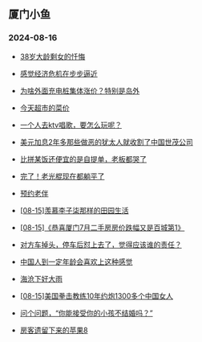 ## 厦门小鱼 
### 2024-08-16

+ [38岁大龄剩女的忏悔](http://bbs.xmfish.com/read-htm-tid-18231975.html)

+ [感觉经济危机在步步逼近](http://bbs.xmfish.com/read-htm-tid-18232060.html)

+ [为啥外面充电桩集体涨价？特别是岛外](http://bbs.xmfish.com/read-htm-tid-18231978.html)

+ [今天超市的菜价](http://bbs.xmfish.com/read-htm-tid-18232084.html)

+ [一个人去ktv唱歌，要怎么玩呢？](http://bbs.xmfish.com/read-htm-tid-18231977.html)

+ [美元加息2年多那些做恶的犹太人就收割了中国世茂公司](http://bbs.xmfish.com/read-htm-tid-18232128.html)

+ [比拼某饭还便宜的是自提单，老板都哭了](http://bbs.xmfish.com/read-htm-tid-18232163.html)

+ [完了！老光棍现在都躺平了](http://bbs.xmfish.com/read-htm-tid-18232167.html)

+ [预约老伴](http://bbs.xmfish.com/read-htm-tid-18232209.html)

+ [[08-15]羡慕李子柒那样的田园生活](http://bbs.xmfish.com/read-htm-tid-18231985.html)

+ [[08-15]《恭喜厦门7月二手房房价跌幅又是百城第1》](http://bbs.xmfish.com/read-htm-tid-18232129.html)

+ [对方车掉头，停车后怼上去了，觉得应该谁的责任？](http://bbs.xmfish.com/read-htm-tid-18232016.html)

+ [中国人到一定年龄会喜欢上这种感觉](http://bbs.xmfish.com/read-htm-tid-18232251.html)

+ [海沧下好大雨](http://bbs.xmfish.com/read-htm-tid-18232257.html)

+ [[08-15]美国拳击教练10年约炮1300多个中国女人](http://bbs.xmfish.com/read-htm-tid-18232247.html)

+ [问个问题，“你能接受你的小孩不结婚吗？”](http://bbs.xmfish.com/read-htm-tid-18232305.html)

+ [房客遗留下来的苹果8](http://bbs.xmfish.com/read-htm-tid-18232142.html)

